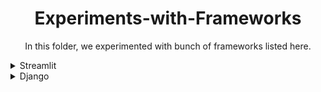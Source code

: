 <h1 align="center">Experiments-with-Frameworks</h1>
<p align="center">
In this folder, we experimented with bunch of frameworks listed here. 
</p>

<details>
<summary>Streamlit</summary>
<br>
  
pip install streamlit

cd Experiments-with-Frameworks

cd Streamlit 

streamlit run main.py
</details>



<details>
<summary>Django</summary>
<br>

  
sudo apt install python3-django

cd Experiments-with-Frameworks

cd Streamlit 

streamlit run main.py
</details>